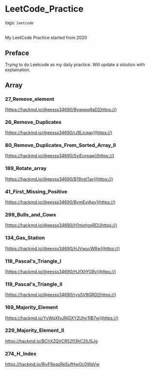 # LeetCode_Practice
###### tags: `leetcode`
My LeetCode Practice started from 2020
## Preface
Trying to do Leetcode as my daily practice. Will update a solution with explaination.
## Array
### 27_Remove_element
[https://hackmd.io/@eesss34690/Bywqxq9aD](https://)
### 26_Remove_Duplicates
[https://hackmd.io/@eesss34690/rJ9Ljcqav](https://)
### 80_Remove_Duplicates_From_Sorted_Array_II
[https://hackmd.io/@eesss34690/SyiEurpaw](https://)
### 189_Rotate_array
[https://hackmd.io/@eesss34690/B19nstTav](https://)
### 41_First_Missing_Positive
[https://hackmd.io/@eesss34690/BymEyjApv](https://)
### 299_Bulls_and_Cows
[https://hackmd.io/@eesss34690/H1mohgxRD](https://)
### 134_Gas_Station
[https://hackmd.io/@eesss34690/HJVwucWRw](https://)
### 118_Pascal's_Triangle_I
[https://hackmd.io/@eesss34690/HJfXhYGRv](https://)
### 119_Pascal's_Triangle_II
[https://hackmd.io/@eesss34690/rysSV9GRD](https://)
### 169_Majority_Element
[https://hackmd.io/YvWqXfvJRjGXY2UhvTtB7w](https://)
### 229_Majority_Element_II
https://hackmd.io/BChXZQVCR52fl3hC2IUSJg
### 274_H_Index
https://hackmd.io/RivF6easReSufHwOc0WaVw